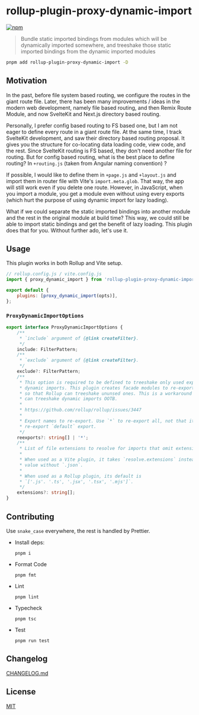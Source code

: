 # rollup-plugin-proxy-dynamic-import

<a href="https://www.npmjs.com/package/rollup-plugin-proxy-dynamic-import" target="_blank" rel="noopener">
<img alt="npm" src="https://img.shields.io/npm/v/rollup-plugin-proxy-dynamic-import">
</a>

> Bundle static imported bindings from modules which will be dynamically
> imported somewhere, and treeshake those static imported bindings from the
> dynamic imported modules

```sh
pnpm add rollup-plugin-proxy-dynamic-import -D
```

## Motivation

In the past, before file system based routing, we configure the routes in the
giant route file. Later, there has been many improvements / ideas in the modern
web development, namely file based routing, and then Remix Route Module, and now
SvelteKit and Next.js directory based routing.

Personally, I prefer config based routing to FS based one, but I am not eager to
define every route in a giant route file. At the same time, I track SvelteKit
development, and saw their directory based routing proposal. It gives you the
structure for co-locating data loading code, view code, and the rest. Since
SvelteKit routing is FS based, they don't need another file for routing. But for
config based routing, what is the best place to define routing? In `+routing.js`
(taken from Angular naming convention) ?

If possible, I would like to define them in `+page.js` and `+layout.js` and
import them in router file with Vite's `import.meta.glob`. That way, the app
will still work even if you delete one route. However, in JavaScript, when you
import a module, you get a module even without using every exports (which hurt
the purpose of using dynamic import for lazy loading).

What if we could separate the static imported bindings into another module and
the rest in the original module at build time? This way, we could still be able
to import static bindings and get the benefit of lazy loading. This plugin does
that for you. Without further ado, let's use it.

## Usage

This plugin works in both Rollup and Vite setup.

```js
// rollup.config.js / vite.config.js
import { proxy_dynamic_import } from 'rollup-plugin-proxy-dynamic-import';

export default {
	plugins: [proxy_dynamic_import(opts)],
};
```

### `ProxyDynamicImportOptions`

```ts
export interface ProxyDynamicImportOptions {
	/**
	 * `include` argument of {@link createFilter}.
	 */
	include: FilterPattern;
	/**
	 * `exclude` argument of {@link createFilter}.
	 */
	exclude?: FilterPattern;
	/**
	 * This option is required to be defined to treeshake only used exports in
	 * dynamic imports. This plugin creates facade modules to re-export used bindings
	 * so that Rollup can treeshake ununsed ones. This is a workaround until Rollup
	 * can treeshake dynamic imports OOTB.
	 *
	 * https://github.com/rollup/rollup/issues/3447
	 *
	 * Export names to re-export. Use `*` to re-export all, not that it does not
	 * re-export `default` export.
	 */
	reexports?: string[] | '*';
	/**
	 * List of file extensions to resolve for imports that omit extensions.
	 *
	 * When used as a Vite plugin, it takes `resolve.extensions` instead of given
	 * value without `.json`.
	 *
	 * When used as a Rollup plugin, its default is
	 * `['.js'. '.ts', '.jsx', '.tsx', '.mjs']`.
	 */
	extensions?: string[];
}
```

## Contributing

Use `snake_case` everywhere, the rest is handled by Prettier.

- Install deps:

  ```
  pnpm i
  ```

- Format Code

  ```
  pnpm fmt
  ```

- Lint

  ```
  pnpm lint
  ```

- Typecheck

  ```
  pnpm tsc
  ```

- Test

  ```
  pnpm run test
  ```

## Changelog

[CHANGELOG.md](https://github.com/ydcjeff/rollup-plugin-proxy-dynamic-import/blob/main/CHANGELOG.md)

## License

[MIT](./LICENSE)
